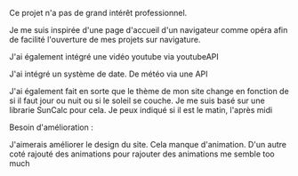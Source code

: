Ce projet n'a pas de grand intérêt professionnel.

Je me suis inspirée d'une page d'accueil d'un navigateur comme opéra afin de facilité l'ouverture de mes projets sur navigature.

J'ai également intégré une vidéo youtube via youtubeAPI

J'ai intégré un système de date. De météo via une API

J'ai également fait en sorte que le thème de mon site change en fonction de si il faut jour ou nuit ou si le soleil se couche. Je me suis basé sur une librarie SunCalc pour cela. Je peux indiqué si il est le matin, l'après midi 


Besoin d'amélioration : 

J'aimerais améliorer le design du site. Cela manque d'animation. D'un autre coté rajouté des animations pour rajouter des animations me semble too much
